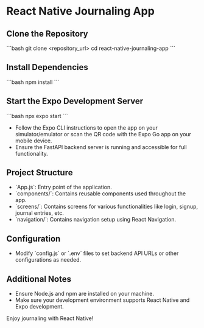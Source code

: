 # React Native Journaling App

## Clone the Repository

\`\`\`bash
git clone <repository_url>
cd react-native-journaling-app
\`\`\`

## Install Dependencies

\`\`\`bash
npm install
\`\`\`

## Start the Expo Development Server

\`\`\`bash
npx expo start
\`\`\`

- Follow the Expo CLI instructions to open the app on your simulator/emulator or scan the QR code with the Expo Go app on your mobile device.
- Ensure the FastAPI backend server is running and accessible for full functionality.

## Project Structure

- \`App.js\`: Entry point of the application.
- \`components/\`: Contains reusable components used throughout the app.
- \`screens/\`: Contains screens for various functionalities like login, signup, journal entries, etc.
- \`navigation/\`: Contains navigation setup using React Navigation.

## Configuration

- Modify \`config.js\` or \`.env\` files to set backend API URLs or other configurations as needed.

## Additional Notes

- Ensure Node.js and npm are installed on your machine.
- Make sure your development environment supports React Native and Expo development.

Enjoy journaling with React Native!
